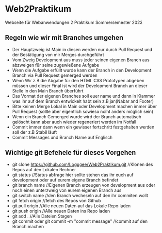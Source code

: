 # Web2Praktikum
Webseite für Webanwendungen 2 Praktikum Sommersemester 2023

## Regeln wie wir mit Branches umgehen
- Der Hauptzweig ist Main in diesen werden nur durch Pull Request und der Bestätigung von mir Merges durchgeführt
- Vom Zweig Development aus muss jeder seinen eigenen Branch aus abzweigen für seine zugewießene Aufgabe
- Wenn die Aufgabe erfüllt wurde kann der Branch in den Development Branch via Pull Request gemerged werden
- Wenn Wir z.B die Abgabe für den HTML CSS Prototypen abgeben müssen und dieser Final ist wird der Development Branch an dieser Stelle in den Main Branch überführt
- Das Vormat der eigenen Branches soll euer name und dann in Klammer was ihr auf dem Branch entwickelt habt sein z.B jan(Nabar and Footer)
- Bitte keinen Merge Lokal in Main oder Development machen immer über Pull Request (sollte aber eigentlich sowieso nciht anders möglich sein)
- Wenn ein Branch Gemerged wurde wird der Branch automatisch gelöscht kann aber auch wieder regeneriert werden im Notfall
- Commit immer dann wenn ein gewisser fortschritt festgehalten werden soll der z.B Stabil läuft
- Commit Messages und Branch Name auf Englisch 

## Wichtige git Befehele für dieses Vorgehen 
- git clone https://github.com/Logggee/Web2Praktikum.git //Klonen des Repos auf den Lokalen Rechner
- git status //Status abfrage hier sollte stehen das ihr euch auf development oder auf eurem eigene Branch befindet
- git branch name //Eigenen Branch erzeugen von development aus oder noch einen unterzweig von eurem eigenen Branch aus
- git switch name //den Branch wecheseln auf den ihr commiten wollt
- git fetch origin //fetch des Repos von Github
- git pull origin //Alle neuen Daten auf das Lokale Repo laden
- git push origin //Alle neuen Daten ins Repo laden
- git add . //Alle Dateien Stagen
- git commit oder git commit -m "commit message" //commit auf den Branch machen
